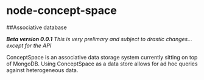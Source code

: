 node-concept-space
==================

##Associative database

***Beta version 0.0.1*** *This is very prelimary and subject to drastic changes... except for the API*

ConceptSpace is an associative data storage system currently sitting on top of MongoDB. Using ConceptSpace as a data store allows for ad hoc queries against heterogeneous data.


